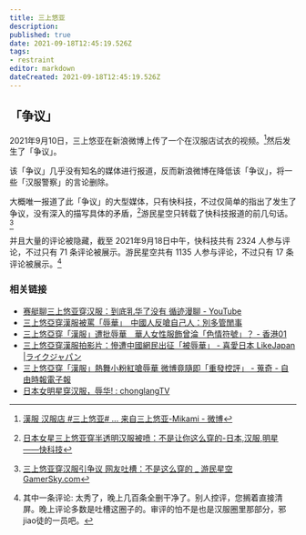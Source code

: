 ```yaml
---
title: 三上悠亚
description: 
published: true
date: 2021-09-18T12:45:19.526Z
tags:
- restraint
editor: markdown
dateCreated: 2021-09-18T12:45:19.526Z
---
```


## 「争议」

2021年9月10日，三上悠亚在新浪微博上传了一个在汉服店试衣的视频。[^Mf5P1]然后发生了「争议」。

[^Mf5P1]: [漢服 汉服店 \#三上悠亚# ... 来自三上悠亚-Mikami - 微博](https://archive.is/Mf5P1 "https://weibo.com/7239136962/KxyyAsQu3")

该「争议」几乎没有知名的媒体进行报道，反而新浪微博在降低该「争议」，将一些「汉服警察」的言论删除。

大概唯一报道了此「争议」的大型媒体，只有快科技，不过仅简单的指出了发生了争议，没有深入的描写具体的矛盾，[^782776]游民星空只转载了快科技报道的前几句话。[^1423102]

[^782776]: [日本女星三上悠亚穿半透明汉服被喷：不是让你这么穿的-日本,汉服,明星 ——快科技](https://web.archive.org/web/20210918045823/https://news.mydrivers.com/1/782/782776.htm)

[^1423102]: [三上悠亚穿汉服引争议 网友吐槽：不是这么穿的 _ 游民星空 GamerSky.com](https://web.archive.org/web/20210918040547/https://www.gamersky.com/ent/202109/1423102.shtml)

并且大量的评论被隐藏，截至 2021年9月18日中午，快科技共有 2324 人参与评论，不过只有 71 条评论被展示。游民星空共有 1135 人参与评论，不过只有 17 条评论被展示。[^cigs]

[^cigs]: 其中一条评论: 太秀了，晚上几百条全删干净了。别人控评，您搁着直接清屏。晚上评论多数是吐槽这圈子的。审评的怕不是也是汉服圈里那部分，邪jiao徒的一员吧。

### 相关链接

+ [赛艇聊三上悠亚穿汉服：到底乳华了没有 循迹漫聊 - YouTube](https://www.youtube.com/watch?v=6saUnZJObOc)
+ [三上悠亞穿漢服被罵「辱華」　中國人反嗆自己人：別多管閒事](https://web.archive.org/web/20210914000914/http://www.mirrormedia.mg/story/20210913edi017/)
+ [三上悠亞穿「漢服」遭批辱華　華人女性服飾曾淪「色情符號」？ - 香港01](https://web.archive.org/web/20210917033634/https://www.hk01.com/藝文中國/676146/三上悠亞穿-漢服-遭批辱華-華人女性服飾曾淪-色情符號)
+ [三上悠亞穿漢服拍影片：慘遭中國網民出征「被辱華」 - 喜愛日本 LikeJapan |ライクジャパン](https://web.archive.org/web/20210914103751/https://www.likejapan.com/entertainment/yua-mikami-han-cloth/)
+ [三上悠亞穿「漢服」熱舞小粉紅嗆辱華 微博竟隨即「重發控評」 - 蒐奇 - 自由時報電子報](https://web.archive.org/web/20210912170918/https://news.ltn.com.tw/news/novelty/breakingnews/3668861)
+ [日本女明星穿汉服，辱华! : chonglangTV](https://web.archive.org/web/20210918035454/https://old.reddit.com/r/chonglangTV/comments/pm89ik/日本女明星穿汉服辱华/)
